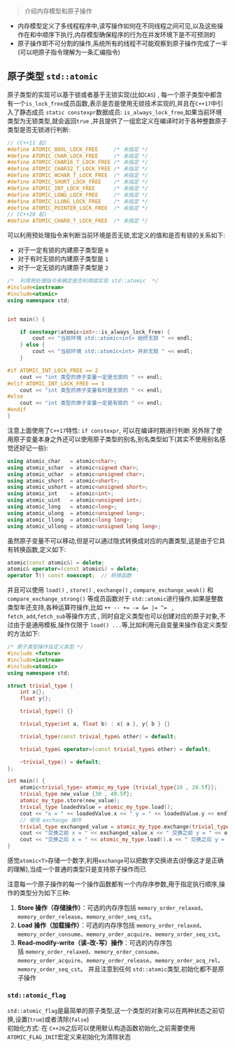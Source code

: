 > 介绍内存模型和原子操作
- 内存模型定义了多线程程序中,读写操作如何在不同线程之间可见,以及这些操作在和中顺序下执行,内存模型确保程序的行为在并发环境下是不可预测的
- 原子操作即不可分割的操作,系统所有的线程不可能观察到原子操作完成了一半(可以吧原子指令理解为一条汇编指令)
## 原子类型 `std::atomic`
原子类型的实现可以基于锁或者基于无锁实现(比如`CAS`) ,  每一个原子类型中都含有一个`is_lock_free`成员函数,表示是否是使用无锁技术实现的,并且在`C++17`中引入了静态成员 `static constexpr`数据成员: `is_always_lock_free`,如果当前环境类型为无锁类型,就会返回`true` ,并且提供了一组宏定义在编译时对于各种整数原子类型是否无锁进行判断:
```C++
// (C++11 起)
#define ATOMIC_BOOL_LOCK_FREE     /* 未指定 */
#define ATOMIC_CHAR_LOCK_FREE     /* 未指定 */
#define ATOMIC_CHAR16_T_LOCK_FREE /* 未指定 */
#define ATOMIC_CHAR32_T_LOCK_FREE /* 未指定 */
#define ATOMIC_WCHAR_T_LOCK_FREE  /* 未指定 */
#define ATOMIC_SHORT_LOCK_FREE    /* 未指定 */
#define ATOMIC_INT_LOCK_FREE      /* 未指定 */
#define ATOMIC_LONG_LOCK_FREE     /* 未指定 */
#define ATOMIC_LLONG_LOCK_FREE    /* 未指定 */
#define ATOMIC_POINTER_LOCK_FREE  /* 未指定 */
// (C++20 起)
#define ATOMIC_CHAR8_T_LOCK_FREE  /* 未指定 */
```
可以利用预处理指令来判断当前环境是否无锁,宏定义的值和是否有锁的关系如下:
- 对于一定有锁的内建原子类型是 `0`
- 对于有时无锁的内建原子类型是 `1`
- 对于一定无锁的内建原子类型是 `2` 
```c++
/*  利用预处理指令来确定是否利用锁实现 std::atomic  */
#include<iostream>
#include<atomic>
using namespace std;


int main() {

    if constexpr(atomic<int>::is_always_lock_free) {
        cout << "当前环境 std::atomic<int> 始终无锁 " << endl;
    } else {
        cout << "当前环境 std::atomic<int> 并非无锁 " << endl;
    }

#if ATOMIC_INT_LOCK_FREE == 2
    cout << "int 类型的原子变量一定是无锁的 " << endl;
#elif ATOMIC_INT_LOCK_FREE == 1
    cout << "int 类型的原子变量有时是无锁的 " << endl;
#else 
    cout << "int 类型的原子变量一定是有锁的 " << endl;
#endif
}
```
注意上面使用了`C++17`特性: `if constexpr`, 可以在编译时期进行判断
另外除了使用原子变量本身之外还可以使用原子类型的别名,别名类型如下(其实不使用别名感觉还好记一些):
```c++
using atomic_char   = atomic<char>;
using atomic_schar  = atomic<signed char>;
using atomic_uchar  = atomic<unsigned char>;
using atomic_short  = atomic<short>;
using atomic_ushort = atomic<unsigned short>;
using atomic_int    = atomic<int>;
using atomic_uint   = atomic<unsigned int>;
using atomic_long   = atomic<long>;
using atomic_ulong  = atomic<unsigned long>;
using atomic_llong  = atomic<long long>;
using atomic_ullong = atomic<unsigned long long>;
```
虽然原子变量不可以移动,但是可以通过隐式转换成对应的内置类型,这是由于它具有转换函数,定义如下:
```c++
atomic(const atomic&) = delete;
atomic& operator=(const atomic&) = delete;
operator T() const noexcept;  // 转换函数
```
并且可以使用 `load()` , `store()` , `exchange()` , `compare_exchange_weak()` 和 `compare_exchange_strong()` 等成员函数对于 `std::atomic`进行操作,如果是整数类型年还支持,各种运算符操作,比如 `++ -- += -= &= |= ^= ` , `fetch_add`,`fetch_sub`等操作方式 , 同时自定义类型也可以创建对应的原子对象,不过由于是通用模板,操作仅限于 `load() ...`等,比如利用元自变量来操作自定义类型的方法如下:
```c++
/* 原子类型操作自定义类型 */
#include <future>
#include<iostream>
#include<atomic>
using namespace std;

struct trivial_type {
    int x{};
    float y{};

    trivial_type() {}

    trivial_type(int a, float b) : x{ a }, y{ b } {}

    trivial_type(const trivial_type& other) = default;

    trivial_type& operator=(const trivial_type& other) = default;

    ~trivial_type() = default;
};

int main() {
    atomic<trivial_type> atomic_my_type {trivial_type{10 , 20.5f}};    
    trivial_type new_value {30 , 40.5f};
    atomic_my_type.store(new_value);
    trivial_type loadedValue = atomic_my_type.load();
    cout << "x = " << loadedValue.x << " y = " << loadedValue.y << endl;
    // 使用 exchange 操作 
    trivial_type exchanged_value = atomic_my_type.exchange(trivial_type{50 , 60.5f});
    cout << "交换之前 x = " << exchanged_value.x << " 交换之前 y = " << exchanged_value.y << endl;  
    cout << "交换之后 x = " << atomic_my_type.load().x << " 交换之后 y = " << atomic_my_type.load().y << endl;
}
```
感觉`atomic<T>`存储一个数字,利用`exchange`可以把数字交换进去(好像这才是正确的理解),当成一个普通的类型只是支持原子操作而已

注意每一个原子操作的每一个操作函数都有一个内存序参数,用于指定执行顺序,操作的类型分为如下三种:

1. **Store 操作（存储操作）**：可选的内存序包括 `memory_order_relaxed`、`memory_order_release`、`memory_order_seq_cst`。
2. **Load 操作（加载操作）**：可选的内存序包括 `memory_order_relaxed`、`memory_order_consume`、`memory_order_acquire`、`memory_order_seq_cst`。
3. **Read-modify-write（读-改-写）操作**：可选的内存序包括 `memory_order_relaxed`、`memory_order_consume`、`memory_order_acquire`、`memory_order_release`、`memory_order_acq_rel`、`memory_order_seq_cst`。
并且注意到任何 `std::atomic`类型,初始化都不是原子操作
### `std::atomic_flag`
`std::atomic_flag`是最简单的原子类型,这一个类型的对象可以在两种状态之前切换,设置(`true`)或者清除(`false`)   
初始化方式: 在 `C++20`之后可以使用默认构造函数初始化,之前需要使用 `ATOMIC_FLAG_INIT`宏定义来初始化为清除状态 
















